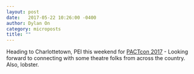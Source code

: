 ```yaml
---
layout: post
date:   2017-05-22 10:26:00 -0400
author: Dylan On
category: microposts
title: ""
---
```


Heading to Charlottetown, PEI this weekend for [PACTcon 2017](https://conference.pact.ca) - Looking forward to connecting with some theatre folks from across the country. Also, lobster.